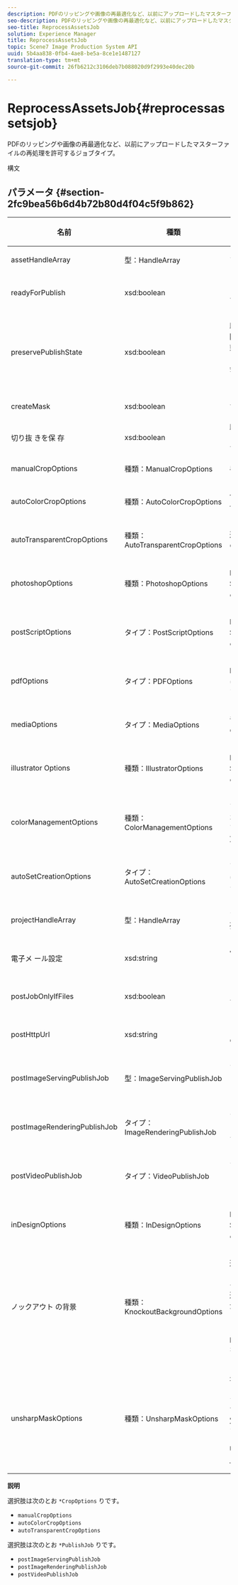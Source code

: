 ```yaml
---
description: PDFのリッピングや画像の再最適化など、以前にアップロードしたマスターファイルの再処理を許可するジョブタイプ。
seo-description: PDFのリッピングや画像の再最適化など、以前にアップロードしたマスターファイルの再処理を許可するジョブタイプ。
seo-title: ReprocessAssetsJob
solution: Experience Manager
title: ReprocessAssetsJob
topic: Scene7 Image Production System API
uuid: 5b4aa838-0fb4-4ae8-be5a-8ce1e1487127
translation-type: tm+mt
source-git-commit: 26fb6212c3106deb7b088020d9f2993e40dec20b

---
```



# ReprocessAssetsJob{#reprocessassetsjob}

PDFのリッピングや画像の再最適化など、以前にアップロードしたマスターファイルの再処理を許可するジョブタイプ。

構文

## パラメータ {#section-2fc9bea56b6d4b72b80d4f04c5f9b862}

<table id="table_04100BB8ABD84EF68B0A7CE3AD946414"> 
 <thead> 
  <tr> 
   <th colname="col1" class="entry"> <p>名前 </p> </th> 
   <th colname="col2" class="entry"> <p>種類 </p> </th> 
   <th colname="col3" class="entry"> <p>説明 </p> </th> 
  </tr> 
 </thead>
 <tbody> 
  <tr> 
   <td colname="col1"> <p><span class="codeph"> <span class="varname"> assetHandleArray</span></span> </p> </td> 
   <td colname="col2"> <p><span class="codeph"> 型：HandleArray</span> </p> </td> 
   <td colname="col3"> <p>アセットハンドル。 </p> </td> 
  </tr> 
  <tr> 
   <td colname="col1"> <p><span class="codeph"> <span class="varname"> readyForPublish</span></span> </p> </td> 
   <td colname="col2"> <p><span class="codeph"> xsd:boolean</span> </p> </td> 
   <td colname="col3"> <p>ファイルが公開準備完了とマークされているかどうか。 </p> </td> 
  </tr> 
  <tr> 
   <td colname="col1"> <p><span class="codeph"> preservePublishState <span class="varname"></span></span> </p> </td> 
   <td colname="col2"> <p><span class="codeph"> xsd:boolean</span> </p> </td> 
   <td colname="col3"> <p>既存のアセットを上書きする際に、そのアセットの公開状態を保持するかどうかを制御します。 設定しない場合は、会社のデフォルト設定が使用されます。 </p> </td> 
  </tr> 
  <tr> 
   <td colname="col1"> <p><span class="codeph"> <span class="varname"> createMask</span></span> </p> </td> 
   <td colname="col2"> <p><span class="codeph"> xsd:boolean</span> </p> </td> 
   <td colname="col3"> <p>マスクを作成するかどうか。 </p> </td> 
  </tr> 
  <tr> 
   <td colname="col1"> <p><span class="codeph"> 切り抜 <span class="varname"> きを保</span> 存 </span> </p> </td> 
   <td colname="col2"> <p><span class="codeph"> xsd:boolean</span> </p> </td> 
   <td colname="col3">既存の作物定義の保存を制御します。 デフォルトは <span class="codeph"> trueです</span>。 </td> 
  </tr> 
  <tr> 
   <td colname="col1"> <p><span class="codeph"> manualCropOptions <span class="varname"></span></span> </p> </td> 
   <td colname="col2"> <p><span class="codeph"> 種類：ManualCropOptions</span> </p> </td> 
   <td colname="col3"> <p>手動切り抜きオプション </p> </td> 
  </tr> 
  <tr> 
   <td colname="col1"> <p><span class="codeph"> autoColorCropOptions <span class="varname"></span></span> </p> </td> 
   <td colname="col2"> <p><span class="codeph"> 種類：AutoColorCropOptions</span> </p> </td> 
   <td colname="col3"> <p>色に基づいて画像を自動的に切り抜くオプションです。 </p> </td> 
  </tr> 
  <tr> 
   <td colname="col1"> <p><span class="codeph"> autoTransparentCropOptions <span class="varname"></span></span> </p> </td> 
   <td colname="col2"> <p><span class="codeph"> 種類：AutoTransparentCropOptions</span> </p> </td> 
   <td colname="col3"> <p>透明度に基づいて、画像の端の余白を削除します。 </p> </td> 
  </tr> 
  <tr> 
   <td colname="col1"> <p><span class="codeph"> <span class="varname"> photoshopOptions</span></span> </p> </td> 
   <td colname="col2"> <p><span class="codeph"> 種類：PhotoshopOptions</span> </p> </td> 
   <td colname="col3"> <p>PhotoshopファイルをImage Serverにアップロードするためのオプションです。 </p> </td> 
  </tr> 
  <tr> 
   <td colname="col1"> <p><span class="codeph"> postScriptOptions <span class="varname"></span></span> </p> </td> 
   <td colname="col2"> <p><span class="codeph"> タイプ：PostScriptOptions</span> </p> </td> 
   <td colname="col3"> <p>PostScriptファイルをImage Serverにアップロードするためのオプションです。 </p> </td> 
  </tr> 
  <tr> 
   <td colname="col1"> <p><span class="codeph"> <span class="varname"> pdfOptions</span></span> </p> </td> 
   <td colname="col2"> <p><span class="codeph"> タイプ：PDFOptions</span> </p> </td> 
   <td colname="col3"> <p>PDFファイルをImage Serverにアップロードするためのオプションです。 </p> </td> 
  </tr> 
  <tr> 
   <td colname="col1"> <p><span class="codeph"> <span class="varname"> mediaOptions</span></span> </p> </td> 
   <td colname="col2"> <p><span class="codeph"> タイプ：MediaOptions</span> </p> </td> 
   <td colname="col3"> <p>音声ビデオメディアファイルのオプション </p> </td> 
  </tr> 
  <tr> 
   <td colname="col1"> <p><span class="codeph"> <span class="varname"> illustrator Options</span></span> </p> </td> 
   <td colname="col2"> <p><span class="codeph"> 種類：IllustratorOptions</span> </p> </td> 
   <td colname="col3"> <p>IllustratorファイルをImage Serverにアップロードするためのオプションです。 </p> </td> 
  </tr> 
  <tr> 
   <td colname="col1"> <p><span class="codeph"> <span class="varname"> colorManagementOptions</span></span> </p> </td> 
   <td colname="col2"> <p><span class="codeph"> 種類：ColorManagementOptions</span> </p> </td> 
   <td colname="col3"> <p>アップロード時に指定できるオプション。 このセットは、アップロードのカラーの管理方法に影響します。 </p> </td> 
  </tr> 
  <tr> 
   <td colname="col1"> <p><span class="codeph"> autoSetCreationOptions <span class="varname"></span></span> </p> </td> 
   <td colname="col2"> <p><span class="codeph"> タイプ：AutoSetCreationOptions</span> </p> </td> 
   <td colname="col3"> <p>アップロードされたファイルに適用する自動セット生成スクリプトの配列。 </p> </td> 
  </tr> 
  <tr> 
   <td colname="col1"> <p><span class="codeph"> <span class="varname"> projectHandleArray</span></span> </p> </td> 
   <td colname="col2"> <p><span class="codeph"> 型：HandleArray</span> </p> </td> 
   <td colname="col3"> <p>プロジェクトハンドルの配列。 </p> </td> 
  </tr> 
  <tr> 
   <td colname="col1"> <p><span class="codeph"> 電子メ <span class="varname"> ール設定</span></span> </p> </td> 
   <td colname="col2"> <p><span class="codeph"> xsd:string</span> </p> </td> 
   <td colname="col3"> <p>電子メール設定のオプション。 </p> </td> 
  </tr> 
  <tr> 
   <td colname="col1"> <p><span class="codeph"> postJobOnlyIfFiles <span class="varname"></span></span> </p> </td> 
   <td colname="col2"> <p><span class="codeph"> xsd:boolean</span> </p> </td> 
   <td colname="col3"> <p>ファイルのみをアップロードするかどうか。 </p> </td> 
  </tr> 
  <tr> 
   <td colname="col1"> <p><span class="codeph"> <span class="varname"> postHttpUrl</span></span> </p> </td> 
   <td colname="col2"> <p><span class="codeph"> xsd:string</span> </p> </td> 
   <td colname="col3"> <p>ファイルのアップロード場所のURL。 </p> </td> 
  </tr> 
  <tr> 
   <td colname="col1"> <p><span class="codeph"> postImageServingPublishJob <span class="varname"></span></span> </p> </td> 
   <td colname="col2"> <p><span class="codeph"> 型：ImageServingPublishJob</span> </p> </td> 
   <td colname="col3"> <p>アップロードの完了後に実行される画像サービング公開ジョブのジョブの詳細。 </p> </td> 
  </tr> 
  <tr> 
   <td colname="col1"> <p><span class="codeph"> postImageRenderingPublishJob <span class="varname"></span></span> </p> </td> 
   <td colname="col2"> <p><span class="codeph"> タイプ：ImageRenderingPublishJob</span> </p> </td> 
   <td colname="col3"> <p>アップロードの完了後に実行される画像レンダリング公開ジョブのジョブの詳細。 </p> </td> 
  </tr> 
  <tr> 
   <td colname="col1"> <p><span class="codeph"> postVideoPublishJob <span class="varname"></span></span> </p> </td> 
   <td colname="col2"> <p><span class="codeph"> タイプ：VideoPublishJob</span> </p> </td> 
   <td colname="col3"> <p>アップロードの完了後に実行されるビデオ公開ジョブのジョブの詳細。 </p> </td> 
  </tr> 
  <tr> 
   <td colname="col1"> <p><span class="codeph"> <span class="varname"> inDesignOptions</span></span> </p> </td> 
   <td colname="col2"> <p><span class="codeph"> 種類：InDesignOptions</span> </p> </td> 
   <td colname="col3"> <p>InDesignファイルをImage Serverにアップロードするためのオプションです。 </p> </td> 
  </tr> 
  <tr> 
   <td colname="col1"> <p><span class="codeph"> ノックアウト <span class="varname"> の背景</span></span> </p> </td> 
   <td colname="col2"> <p><span class="codeph"> 種類：KnockoutBackgroundOptions</span> </p> </td> 
   <td colname="col3"> <p>選択した画像の背景をマスクします。 これにより、他のレイヤーの被写体画像の外側に透明部分を重ね合わせることができます。 </p> <p>（オプション） </p> <p>KnockoutBackgroundOptionsを参照してください<a href="../../types/c-data-types/r-knockout-background-options.md#reference-9196371848964d91842b337640791c9c" format="dita" scope="local"> 。</a> </p> </td> 
  </tr> 
  <tr> 
   <td colname="col1"> <p><span class="codeph"> unsharpMaskOptions <span class="varname"></span></span> </p> </td> 
   <td colname="col2"> <p><span class="codeph"> 種類：UnsharpMaskOptions</span> </p> </td> 
   <td colname="col3"> <p>最適化されたピラミッドTIFファイルを作成する際に、アンシャープマスクの設定を制御するオプション。 これらの設定を使用して、画像のシャープさを改善します。 </p> <p>UnsharpMaskOptionsを参 <a href="https://marketing.adobe.com/resources/help/en_US/s7/ips_api/types/r_unsharp_mask_options.html"> 照してください</a>。 </p> </td> 
  </tr> 
 </tbody> 
</table>

**説明**

選択肢は次のとお `*CropOptions` りです。

* `manualCropOptions`
* `autoColorCropOptions`
* `autoTransparentCropOptions`

選択肢は次のとお `*PublishJob` りです。

* `postImageServingPublishJob`
* `postImageRenderingPublishJob`
* `postVideoPublishJob`

